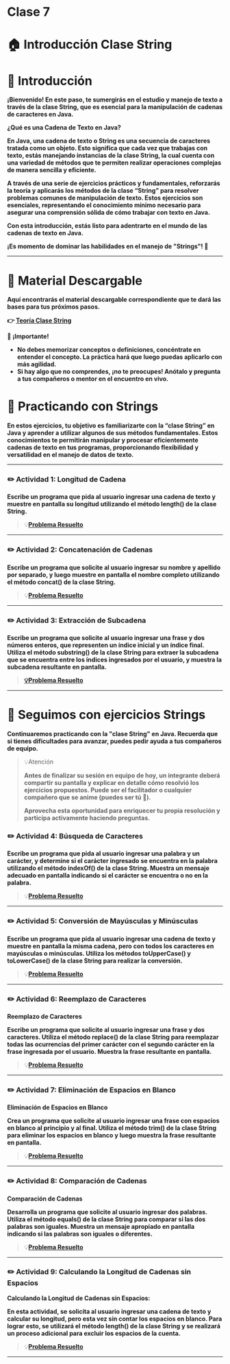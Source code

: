 # Clase 7

# **🏠 Introducción Clase String**

# **👋 Introducción**

**¡Bienvenido! En este paso, te sumergirás en el estudio y manejo de texto a través de la clase String, que es esencial para la manipulación de cadenas de caracteres en Java.**

**¿Qué es una Cadena de Texto en Java?**

**En Java, una cadena de texto o String es una secuencia de caracteres tratada como un objeto. Esto significa que cada vez que trabajas con texto, estás manejando instancias de la clase String, la cual cuenta con una variedad de métodos que te permiten realizar operaciones complejas de manera sencilla y eficiente.**

**A través de una serie de ejercicios prácticos y fundamentales, reforzarás la teoría y aplicarás los métodos de la clase “String” para resolver problemas comunes de manipulación de texto. Estos ejercicios son esenciales, representando el conocimiento mínimo necesario para asegurar una comprensión sólida de cómo trabajar con texto en Java.**

**Con esta introducción, estás listo para adentrarte en el mundo de las cadenas de texto en Java.**

**¡Es momento de dominar las habilidades en el manejo de "Strings"! 🚀**

---

# **📖 Material Descargable**

**Aquí encontrarás el material descargable correspondiente que te dará las bases para tus próximos pasos.**

**👉 [Teoría Clase String](https://drive.google.com/file/d/1WqC0XIKNKwpolkfVpsneFTzxWZG-bsHv/view?usp=drive_link)**

**📢 ¡Importante!**

- **No debes memorizar conceptos o definiciones, concéntrate en entender el concepto. La práctica hará que luego puedas aplicarlo con más agilidad.**
- **Si hay algo que no comprendes, ¡no te preocupes! Anótalo y pregunta a tus compañeros o mentor en el encuentro en vivo.**

# **👣 Practicando con Strings**

**En estos ejercicios, tu objetivo es familiarizarte con la “clase String” en Java y aprender a utilizar algunos de sus métodos fundamentales. Estos conocimientos te permitirán manipular y procesar eficientemente cadenas de texto en tus programas, proporcionando flexibilidad y versatilidad en el manejo de datos de texto.**

---



### **✏️ Actividad 1: Longitud de Cadena**

**Escribe un programa que pida al usuario ingresar una cadena de texto y muestre en pantalla su longitud utilizando el método length() de la clase String.**
> 💡[**Problema Resuelto**](Clase7/src/Actividad1.java)
---

### **✏️ Actividad 2: Concatenación de Cadenas**

**Escribe un programa que solicite al usuario ingresar su nombre y apellido por separado, y luego muestre en pantalla el nombre completo utilizando el método concat() de la clase String.**
> 💡[**Problema Resuelto**](Clase7/src/Actividad2.java)
---

### **✏️ Actividad 3: Extracción de Subcadena**

**Escribe un programa que solicite al usuario ingresar una frase y dos números enteros, que representen un índice inicial y un índice final. Utiliza el método substring() de la clase String para extraer la subcadena que se encuentra entre los índices ingresados por el usuario, y muestra la subcadena resultante en pantalla.**
> [**💡Problema Resuelto**](Clase7/src/Actividad3.java)

---
# **👣 Seguimos con ejercicios Strings**

**Continuaremos practicando con la "clase String" en Java. Recuerda que si tienes dificultades para avanzar, puedes pedir ayuda a tus compañeros de equipo.**

> 💡Atención
> 
> 
> **Antes de finalizar su sesión en equipo de hoy, un integrante deberá compartir su pantalla y explicar en detalle cómo resolvió los ejercicios propuestos. Puede ser el facilitador o cualquier compañero que se anime (puedes ser tú 💪).**
> 
> **Aprovecha esta oportunidad para enriquecer tu propia resolución y participa activamente haciendo preguntas.**
> 

### **✏️ Actividad 4: Búsqueda de Caracteres**

**Escribe un programa que pida al usuario ingresar una palabra y un carácter, y determine si el carácter ingresado se encuentra en la palabra utilizando el método indexOf() de la clase String. Muestra un mensaje adecuado en pantalla indicando si el carácter se encuentra o no en la palabra.**
> 💡[**Problema Resuelto**](Clase7/src/Actividad4.java)
---

### **✏️ Actividad 5: Conversión de Mayúsculas y Minúsculas**

**Escribe un programa que pida al usuario ingresar una cadena de texto y muestre en pantalla la misma cadena, pero con todos los caracteres en mayúsculas o minúsculas. Utiliza los métodos toUpperCase() y toLowerCase() de la clase String para realizar la conversión.**

> 💡[**Problema Resuelto**](Clase7/src/Actividad5.java)
---

### **✏️ Actividad 6: Reemplazo de Caracteres**

**Reemplazo de Caracteres**

**Escribe un programa que solicite al usuario ingresar una frase y dos caracteres. Utiliza el método replace() de la clase String para reemplazar todas las ocurrencias del primer carácter con el segundo carácter en la frase ingresada por el usuario. Muestra la frase resultante en pantalla.**
> 💡[**Problema Resuelto**](Clase7/src/Actividad6.java)
---
### **✏️ Actividad 7: Eliminación de Espacios en Blanco**
**Eliminación de Espacios en Blanco**

**Crea un programa que solicite al usuario ingresar una frase con espacios en blanco al principio y al final. Utiliza el método trim() de la clase String para eliminar los espacios en blanco y luego muestra la frase resultante en pantalla.**
> 💡[**Problema Resuelto**](Clase7/src/Actividad7.java)
---
### **✏️ Actividad 8: Comparación de Cadenas**
**Comparación de Cadenas**

**Desarrolla un programa que solicite al usuario ingresar dos palabras. Utiliza el método equals() de la clase String para comparar si las dos palabras son iguales. Muestra un mensaje apropiado en pantalla indicando si las palabras son iguales o diferentes.**
> 💡[**Problema Resuelto**](Clase7/src/Actividad8.java)
---
### **✏️ Actividad 9: Calculando la Longitud de Cadenas sin Espacios**
**Calculando la Longitud de Cadenas sin Espacios:**

**En esta actividad, se solicita al usuario ingresar una cadena de texto y calcular su longitud, pero esta vez sin contar los espacios en blanco. Para lograr esto, se utilizará el método length() de la clase String y se realizará un proceso adicional para excluir los espacios de la cuenta.**
> 💡[**Problema Resuelto**](Clase7/src/Actividad9.java)
---
